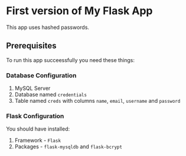 # First version of My Flask App
This app uses hashed passwords.

## Prerequisites
To run this app succeessfully you need these things:

### Database Configuration
1. MySQL Server
2. Database named `credentials`
3. Table named `creds` with columns `name`, `email`, `username` and `password`

### Flask Configuration
You should have installed:
1. Framework - `Flask`
2. Packages - `flask-mysqldb` and `flask-bcrypt`
